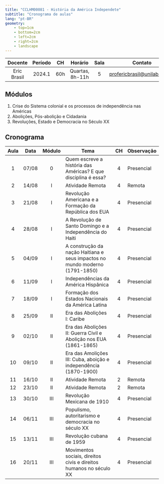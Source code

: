 ```yaml
---
title: "CCLHM00081 - História da América Independete"
subtitle: "Cronograma de aulas"
lang: "pt-BR"
geometry:
    - top=1cm
    - bottom=2cm
    - left=2cm
    - right=2cm
    - landscape
---
```


| Docente     | Período | CH  | Horário          | Sala | Contato |
|:-----------:|:-------:|:---:|:----------------:|:----:|:---------------------------:|
| Eric Brasil | 2024.1  | 60h | Quartas, 8h-11h  | 5    | profericbrasil@unilab.edu.br|

## Módulos

1. Crise do Sistema colonial e os processos de independência nas Américas
2. Abolições, Pós-abolição e Cidadania
3. Revoluções, Estado e Democracia no Século XX

## Cronograma

| Aula | Data | Módulo | Tema                                                                      | CH | Observação |
|:--:|-------|:---:|-------------------------------------------------------------------------------|:--:|------------|
| 1  | 07/08 | 0   | Quem escreve a história das Américas? E que disciplina é essa?                | 4  | Presencial |
| 2  | 14/08 | I   | Atividade Remota                                                              | 4  | Remota     |
| 3  | 21/08 | I   | Revolução Americana e a Formação da República dos EUA                         | 4  | Presencial |
| 4  | 28/08 | I   | A Revolução de Santo Domingo e a Independência do Haiti                       | 4  | Presencial |
| 5  | 04/09 | I   | A construção da nação Haitiana e seus impactos no mundo moderno (1791-1850)   | 4  | Presencial |
| 6  | 11/09 | I   | Independências da América Hispânica                                           | 4  | Presencial |
| 7  | 18/09 | I   | Formação dos Estados Nacionais da América Latina                              | 4  | Presencial |
| 8  | 25/09 | II  | Era das Abolições I: Caribe                                                   | 4  | Presencial |
| 9  | 02/10 | II  | Era das Abolições II: Guerra Civil e Abolição nos EUA (1861-1865)             | 4  | Presencial |
| 10 | 09/10 | II  | Era das Amolições III: Cuba, aboição e independência (1870-1900)              | 4  | Presencial |
| 11 | 16/10 | II  | Atividade Remota                                                              | 2  | Remota     |
| 12 | 23/10 | II  | Atividade Remota                                                              | 2  | Remota     |
| 13 | 30/10 | III | Revolução Mexicana de 1910                                                    | 4  | Presencial |
| 14 | 06/11 | III | Populismo, autoritarismo e democracia no século XX                            | 4  | Presencial |
| 15 | 13/11 | III | Revolução cubana de 1959                                                      | 4  | Presencial |
| 16 | 20/11 | III | Movimentos sociais, direitos civis e direitos humanos no século XX            | 4  | Presencial |
